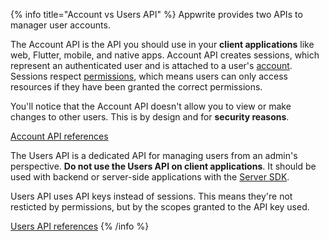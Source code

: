 
{% info title="Account vs Users API" %}
Appwrite provides two APIs to manager user accounts. 

The Account API is the API you should use in your **client applications** like web, Flutter, mobile, and native apps.
Account API creates sessions, which represent an authenticated user and is attached to a user's [account](/docs/products/auth/accounts).
Sessions respect [permissions](/docs/advanced/platform/permissions), which means users can only access resources if they have been granted the correct permissions. 

You'll notice that the Account API doesn't allow you to view or make changes to other users. 
This is by design and for **security reasons**.

[Account API references](/docs/references/cloud/client-web/account)

The Users API is a dedicated API for managing users from an admin's perspective. **Do not use the Users API on client applications**.
It should be used with backend or server-side applications with the [Server SDK](#).

Users API uses API keys instead of sessions. 
This means they're not resticted by permissions, but by the scopes granted to the API key used.

[Users API references](/docs/references/cloud/server-nodejs/users)
{% /info %}